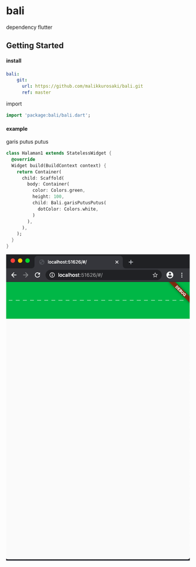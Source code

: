 # bali

dependency flutter

## Getting Started

#### install

```yaml
bali:
    git:
      url: https://github.com/malikkurosaki/bali.git
      ref: master
```


import

```dart
import 'package:bali/bali.dart';
```

#### example

garis putus putus

```dart
class Halaman1 extends StatelessWidget {
  @override
  Widget build(BuildContext context) {
    return Container(
      child: Scaffold(
        body: Container(
          color: Colors.green,
          height: 100,
          child: Bali.garisPutusPutus(
            dotColor: Colors.white,
          )
        ),
      ),
    );
  }
}
```


![alt text](https://github.com/malikkurosaki/bali/blob/master/assets/images/Screen%20Shot%202020-11-03%20at%2016.07.01.png?raw=true)


